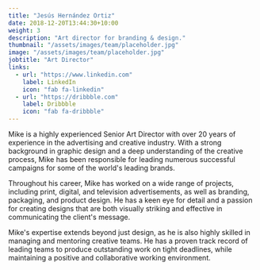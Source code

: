 ```yaml
---
title: "Jesús Hernández Ortiz"
date: 2018-12-20T13:44:30+10:00
weight: 3
description: "Art director for branding & design."
thumbnail: "/assets/images/team/placeholder.jpg"
image: "/assets/images/team/placeholder.jpg"
jobtitle: "Art Director"
links:
  - url: "https://www.linkedin.com"
    label: LinkedIn
    icon: "fab fa-linkedin"
  - url: "https://dribbble.com"
    label: Dribbble
    icon: "fab fa-dribbble"
---
```


Mike is a highly experienced Senior Art Director with over 20 years of experience in the advertising and creative industry. With a strong background in graphic design and a deep understanding of the creative process, Mike has been responsible for leading numerous successful campaigns for some of the world's leading brands.

Throughout his career, Mike has worked on a wide range of projects, including print, digital, and television advertisements, as well as branding, packaging, and product design. He has a keen eye for detail and a passion for creating designs that are both visually striking and effective in communicating the client's message.

Mike's expertise extends beyond just design, as he is also highly skilled in managing and mentoring creative teams. He has a proven track record of leading teams to produce outstanding work on tight deadlines, while maintaining a positive and collaborative working environment.